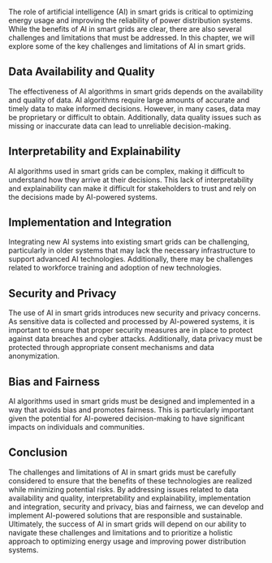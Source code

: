 
The role of artificial intelligence (AI) in smart grids is critical to optimizing energy usage and improving the reliability of power distribution systems. While the benefits of AI in smart grids are clear, there are also several challenges and limitations that must be addressed. In this chapter, we will explore some of the key challenges and limitations of AI in smart grids.

Data Availability and Quality
-----------------------------

The effectiveness of AI algorithms in smart grids depends on the availability and quality of data. AI algorithms require large amounts of accurate and timely data to make informed decisions. However, in many cases, data may be proprietary or difficult to obtain. Additionally, data quality issues such as missing or inaccurate data can lead to unreliable decision-making.

Interpretability and Explainability
-----------------------------------

AI algorithms used in smart grids can be complex, making it difficult to understand how they arrive at their decisions. This lack of interpretability and explainability can make it difficult for stakeholders to trust and rely on the decisions made by AI-powered systems.

Implementation and Integration
------------------------------

Integrating new AI systems into existing smart grids can be challenging, particularly in older systems that may lack the necessary infrastructure to support advanced AI technologies. Additionally, there may be challenges related to workforce training and adoption of new technologies.

Security and Privacy
--------------------

The use of AI in smart grids introduces new security and privacy concerns. As sensitive data is collected and processed by AI-powered systems, it is important to ensure that proper security measures are in place to protect against data breaches and cyber attacks. Additionally, data privacy must be protected through appropriate consent mechanisms and data anonymization.

Bias and Fairness
-----------------

AI algorithms used in smart grids must be designed and implemented in a way that avoids bias and promotes fairness. This is particularly important given the potential for AI-powered decision-making to have significant impacts on individuals and communities.

Conclusion
----------

The challenges and limitations of AI in smart grids must be carefully considered to ensure that the benefits of these technologies are realized while minimizing potential risks. By addressing issues related to data availability and quality, interpretability and explainability, implementation and integration, security and privacy, bias and fairness, we can develop and implement AI-powered solutions that are responsible and sustainable. Ultimately, the success of AI in smart grids will depend on our ability to navigate these challenges and limitations and to prioritize a holistic approach to optimizing energy usage and improving power distribution systems.
